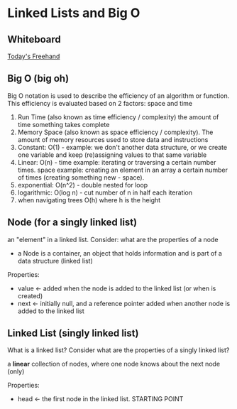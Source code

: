 # Linked Lists and Big O

## Whiteboard

[Today's Freehand](https://projects.invisionapp.com/freehand/document/yTu5ddHr1)

##  Big O (big oh)

Big O notation is used to describe the efficiency of an algorithm or function. This efficiency is evaluated based on 2 factors:  space and time

1. Run Time (also known as time efficiency / complexity) the amount of time something takes complete
1. Memory Space (also known as space efficiency / complexity).  The amount of memory resources used to store data and instructions
1. Constant: O(1) - example:  we don't another data structure, or we create one variable and keep (re)assigning values to that same variable
1. Linear:  O(n) - time example:  iterating or traversing a certain number times.  space example: creating an element in an array a certain number of times (creating something new - space).
1. exponential:  O(n^2) - double nested for loop
1. logarithmic: O(log n)  - cut number of n in half each iteration
1. when navigating trees O(h) where h is the height

## Node (for a singly linked list)

an "element" in a  linked list.  Consider: what are the properties of a node
 - a Node is a container, an object that holds information and is part of a data structure (linked list)

 Properties: 
 - value <- added when the node is added to the linked list (or when is created)
 - next <- initially null, and a reference pointer added when another node is added to the linked list

## Linked List (singly linked list)

What is a linked list?  Consider what are the properties of a singly linked list?

a **linear** collection of nodes, where one node knows about the next node (only)

Properties:
- head <- the first node in the linked list.  STARTING POINT

